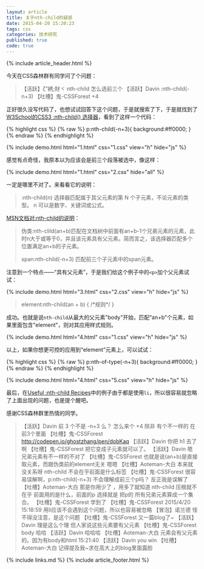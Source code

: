 ```yaml
---
layout: article
title: 关于nth-child的疑惑
date: 2015-04-20 15:20:23
tags: css
categories: 技术研究
published: true
code: true
---
```


{% include  article_header.html %}

今天在CSS森林群有同学问了个问题：

>  【活跃】ζ”綉;財ヾ
> nth-child 怎么选前三个
>  【活跃】Davin
> :nth-child(-n+3)
> 【吐槽】鬼-CSSForest
> +4

正好很久没写代码了，也想试试回答下这个问题，于是就搜索了下，于是就找到了 [W3School的CSS3 :nth-child() 选择器](http://www.w3school.com.cn/cssref/selector_nth-child.asp)，看到了这样一个代码：

{% highlight css %}
{% raw %}
p:nth-child(-n+3){
	background:#ff0000;
}
{% endraw %}
{% endhighlight %}

{% include demo.html html="1.html" css="1.css" view="h" hide="js" %}

感觉有点奇怪，我原本以为应该会是前三个段落被选中，像这样：

{% include demo.html html="1.html" css="2.css" hide="all" %}

一定是哪里不对了。来看看它的说明：

> :nth-child(n) 选择器匹配属于其父元素的第 N 个子元素，不论元素的类型。
n 可以是数字、关键词或公式。

[MSN文档对:nth-child的说明](https://developer.mozilla.org/zh-CN/docs/Web/CSS/:nth-child)：

> 伪类:nth-clild(an+b)匹配在文档树中前面有an+b-1个兄弟元素的元素，此时n大于或等于0，并且该元素具有父元素。简而言之，该选择器匹配多个位置满足an+b的子元素。
> 
> span:nth-child(-n+3)
匹配前三个子元素中的span元素。

注意到一个特点——“具有父元素”，于是我们给这个例子中的`<p>`加个父元素试试：

{% include demo.html html="3.html" css="2.css" view="h" hide="js" %}

>element:nth-child(an + b) { 
  /\*规则\*/
}

成功。也就是说`nth-child`从最大的父元素"body"开始，匹配“an+b”个元素，如果里面包含"element"，则对其应用样式规则。

{% include demo.html html="4.html" css="1.css" view="h" hide="js" %}

以上，如果你想更可控的应用到“element”元素上，可以试试：

{% highlight css %}
{% raw %}
p:nth-of-type(-n+3){
	background:#ff0000;
}
{% endraw %}
{% endhighlight %}

{% include demo.html html="4.html" css="5.css" view="h" hide="js" %}

最后，在[Useful :nth-child Recipes](https://css-tricks.com/useful-nth-child-recipies/)中的例子由于都是使用`li`，所以很容易就忽略了上面出现的问题，也是提个醒吧。

感谢CSS森林群里热情的同学。

>【活跃】Davin
> 前 3 个不是 -n+3 么？
> 怎么来个 +4
> 除非
> 有个不一样的
> 在前3个里面
> 【吐槽】鬼-CSSForest
> http://codepen.io/ghostzhang/pen/dobKaq
> 【活跃】Davin
> 你把 h1 去了啊
> 【吐槽】鬼-CSSForest
> 把它变成子元素就可以了。
> 【活跃】Davin
> 嗯
> 兄弟元素有不一样的不对了
> 【吐槽】鬼-CSSForest
> 也就是说(an+b)是直接取元素，而跟伪类前的element无关
> 嗯嗯
> 【吐槽】Aoteman-大白
> 本来就没关系呀
> nth-child 不会在乎前面是什么标签
> 【吐槽】鬼-CSSForest
> 很容易误解啊，p:nth-child(-n+3) 不会理解成前三个p吗？
> 反正我是误解了
> 【吐槽】Aoteman-大白
> 那是你用少了   ，用多了就知道 nth-child 压根就不在乎 前面用的是什么，前面的p 选择就是 把p的 所有兄弟元素算成一个集合。
> 【吐槽】鬼-CSSForest
> 学到了
> 【吐槽】鬼-CSSForest 2015/4/20 15:18:59
> 用li应该不会遇到这个问题，所以也容易被忽略
> 【冒泡】诺兰德
> 怪不得没注意，是这个问题
> 【吐槽】鬼-CSSForest
> 又一篇blog了~
> 【活跃】Davin
> 理是这么个理
> 但人家说这些元素要有父元素
> 【吐槽】鬼-CSSForest
> body
> 哈哈
> 【活跃】Davin
> 哈哈哈
> 【吐槽】Aoteman-大白
> 元素会有父元素的。因为有body和html
> 15:21:40
> 【活跃】Davin
> you win
> 【吐槽】Aoteman-大白
> 记得提及我~求在高大上的blog里面露脸


{% include links.md %}
{% include article_footer.html %}
